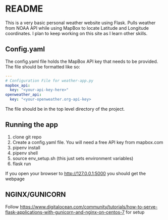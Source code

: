 # README
This is a very basic personal weather website using Flask. 
Pulls weather from NOAA API while using MapBox to locate Latitude and Longitude coordinates.
I plan to keep working on this site as I learn other skills.

## Config.yaml
The config.yaml file holds the MapBox API key that needs to be provided.
The file should be formatted like so:

```yaml
---
# Configuration File for weather-app.py
mapbox_api:
  key: "<your-api-key-here>"
openweather_api:
  key: "<your-openweather.org-api-key>
```

The file should be in the top level directory of the project. 

## Running the app
1. clone git repo
2. Create a config.yaml file. You will need a free API key from mapbox.com
3. pipenv install
4. pipenv shell
5. source env_setup.sh (this just sets environment variables)
6. flask run

If you open your browser to http://127.0.0.1:5000 you should get the webpage


## NGINX/GUNICORN
Follow https://www.digitalocean.com/community/tutorials/how-to-serve-flask-applications-with-gunicorn-and-nginx-on-centos-7 for setup
